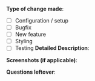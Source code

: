 **Type of change made**:
- [ ] Configuration / setup
- [ ] Bugfix
- [ ] New feature
- [ ] Styling
- [ ] Testing
**Detailed Description**:

**Screenshots (if applicable)**:

**Questions leftover**:
